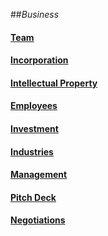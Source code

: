 ##_Business_

#### [Team](team/README.md)

#### [Incorporation](incorporation/README.md)

#### [Intellectual Property](intellectual-property/README.md)

#### [Employees](employees/README.md)

#### [Investment](investment/README.md)

#### [Industries](industries/README.md)

#### [Management](management/README.md)

#### [Pitch Deck](pitch-deck/README.md)

#### [Negotiations](negotiations/README.md)

